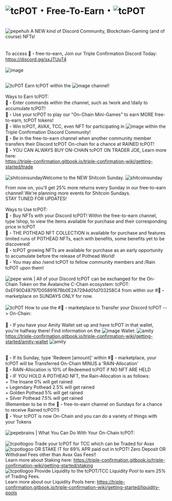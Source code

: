# ![tcPOT](https://user-images.githubusercontent.com/103980304/168874412-c37818ba-74a4-4b04-9068-9609972a37e4.gif)・Free-To-Earn・![tcPOT](https://user-images.githubusercontent.com/103980304/168874399-32d1eea3-0bee-4e33-ba46-83aeac4ceda5.gif)

\
![pepehuh](https://user-images.githubusercontent.com/103980304/168899316-c0d2ce0f-1ab9-424c-a697-3692ae3abb70.gif) A NEW kind of Discord Community, Blockchain-Gaming (and of course) NFTs!          
\
\
To access 🍁・free-to-earn, Join our Triple Confirmation Discord Today: https://discord.gg/sxJTUuT4  
\
![image](https://user-images.githubusercontent.com/103980304/168875359-dc5ccc23-e2aa-4088-9e81-fcdfda7508bb.png)

\
![tcPOT](https://user-images.githubusercontent.com/103980304/168874350-a9552616-42d8-4c6b-b584-1a431bea4ce7.gif) Earn tcPOT within the ![image](https://user-images.githubusercontent.com/103980304/168891161-6acb506f-5243-4753-aec0-b5bfbbbb5776.png)
 channel!
\
\
Ways to Earn tcPOT: 
\
🍁・Enter commands within the channel, such as !work and !daily to accumulate tcPOT!
\
🍁・Use your tcPOT to play our "On-Chain Mini-Games" to earn MORE free-to-earn, tcPOT tokens!
\
🍁・Win tcPOT, AVAX, TCC, even NFT for participating in ![image](https://user-images.githubusercontent.com/103980304/168864169-1180f4a2-a521-48c7-a7bb-bb6f8fbb636a.png) within the Triple Confirmation Discord Community!
\
🍁・Be in the free-to-earn channel when another community member transfers their Discord tcPOT On-chain for a chance at RAINED tcPOT!
\
🍁・YOU CAN ALWAYS BUY ON-CHAIN tcPOT ON TRADER JOE, Learn more here: 
\
https://triple-confirmation.gitbook.io/triple-confirmation-wiki/getting-started/trade
 \
\
![shitcoinsunday](https://user-images.githubusercontent.com/103980304/168896507-67817a35-a4b0-4813-a133-1db6ab47f785.gif)Welcome to the NEW Shitcoin Sunday. ![shitcoinsunday](https://user-images.githubusercontent.com/103980304/168896507-67817a35-a4b0-4813-a133-1db6ab47f785.gif)
 
From now on, you'll get 25% more returns every Sunday in our free-to-earn channel! We're planning more events for Shitcoin Sundays. 
\
STAY TUNED FOR UPDATES!
\
\
Ways to Use tcPOT:
\
🍁・Buy NFTs with your Discord tcPOT! Within the free-to-earn channel, type !shop, to view the items available for purchase and their corresponding price in tcPOT
\
🍁・THE POTHEAD NFT COLLECTION is available for purchase and features limited runs of POTHEAD NFTs, each with benefits, some benefits yet to be discovered!
\
🍁・tcPOT growing NFTs are available for purchase as an early opportunity to accumulate before the release of Pothead World!
\
🍁・You may also /send tcPOT to fellow community members and /Rain tcPOT upon them!
\
\
![pepe wink](https://user-images.githubusercontent.com/103980304/168905790-61f1b5c4-095e-4844-9baf-97427ce4a735.jpeg) | All of your Discord tcPOT can be exchanged for the On-Chain Token on the Avalanche C-Chain ecosystem: tcPOT: 0xEF90D48797D0589167Bb0E2A7294d01d703258C4  from within our #🛒・marketplace on SUNDAYS ONLY for now.
 \
 \
![tcPOT](https://user-images.githubusercontent.com/103980304/168874412-c37818ba-74a4-4b04-9068-9609972a37e4.gif) How to use the #🛒・marketplace to Transfer your Discord tcPOT --> On-Chain:
 \
 \
🛒・If you have your Amity Wallet set up and have tcPOT in that wallet, you're halfway there! Find information on the ![image](https://user-images.githubusercontent.com/103980304/168892996-66414dad-10b3-427d-ac22-dbf2daa2aaf4.png)
 Wallet:  ![amity](https://user-images.githubusercontent.com/103980304/168906844-b61604a6-3942-4853-86ec-3157c65b8a12.jpeg) https://triple-confirmation.gitbook.io/triple-confirmation-wiki/getting-started/amity-wallet ![amity](https://user-images.githubusercontent.com/103980304/168906844-b61604a6-3942-4853-86ec-3157c65b8a12.jpeg)

 \
🛒・If its Sunday, type 'Redeem [amount]' within #🛒・marketplace, your tcPOT will be Transferred On-Chain MINUS a 'RAIN-Allocation'
\
        🛒・RAIN-Allocation is 10% of Redeemed tcPOT if NO NFT ARE HELD
        \
        🛒・IF YOU HOLD A POTHEAD NFT, the Rain-Allocation is as follows:
        \
                  + The Insane         0% will get rained
                  \
                  + Legendary Pothead  2.5% will get rained
                  \
                  + Golden Pothead     5% will get rained
                  \
                  + Silver Pothead     7.5% will get rained
                  \
            (Remember to be in the 🍁・free-to-earn channel on Sundays for a chance to receive Rained tcPOT!)
            \
        🛒・Your tcPOT is now On-Chain and you can do a variety of things with your Tokens
\
 \
![pepebrains](https://user-images.githubusercontent.com/103980304/168910631-cf23bd00-06bb-432f-a08c-6ff13d40b6a8.jpeg)
| What You Can Do With Your On-Chain tcPOT:
 \
 \
![tcpotlogoo](https://user-images.githubusercontent.com/103980304/168909862-bd93bc43-158a-43f5-b400-65750e4f4253.jpeg)
Trade your tcPOT for TCC which can be Traded for Avax 
 \
![tcpotlogoo](https://user-images.githubusercontent.com/103980304/168909862-bd93bc43-158a-43f5-b400-65750e4f4253.jpeg) OR STAKE IT for 69% APR paid out in tcPOT! Zero Deposit OR Withdrawl Fees other than Avax Gas Fees!! 
\
Learn more about Staking here: https://triple-confirmation.gitbook.io/triple-confirmation-wiki/getting-started/staking 
 \
![tcpotlogoo](https://user-images.githubusercontent.com/103980304/168909862-bd93bc43-158a-43f5-b400-65750e4f4253.jpeg) Provide Liquidity to the tcPOT/TCC Liquidity Pool to earn 25% of Trading Fees.
\
Learn more about our Liquidity Pools here: https://triple-confirmation.gitbook.io/triple-confirmation-wiki/getting-started/liquidity-pools 

